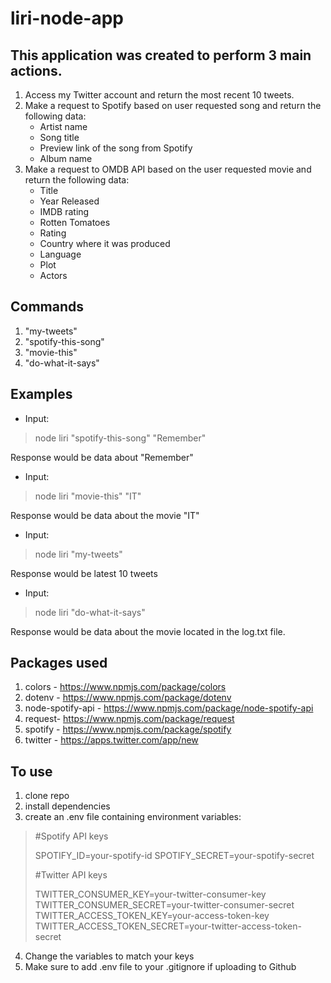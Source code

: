 # liri-node-app

## **This application was created to perform 3 main actions.**
1. Access my Twitter account and return the most recent 10 tweets.
2. Make a request to Spotify based on user requested song and return the following data: 
    * Artist name
    * Song title
    * Preview link of the song from Spotify
    * Album name
3. Make a request to OMDB API based on the user requested movie and return the following data: 
    * Title
    * Year Released
    * IMDB rating
    * Rotten Tomatoes
    * Rating
    * Country where it was produced
    * Language
    * Plot
    * Actors
## Commands

1. "my-tweets"
2. "spotify-this-song"
3. "movie-this"
4. "do-what-it-says"

## Examples
- Input:
> node liri "spotify-this-song" "Remember"
>
Response would be data about "Remember"
- Input:
> node liri "movie-this" "IT"
>
Response would be data about the movie "IT"
- Input:
> node liri "my-tweets"
>
Response would be latest 10 tweets
- Input:
> node liri "do-what-it-says"
>
Response would be data about the movie located in the log.txt file. 

## Packages used
1. colors - https://www.npmjs.com/package/colors
2. dotenv - https://www.npmjs.com/package/dotenv
3. node-spotify-api - https://www.npmjs.com/package/node-spotify-api
4. request- https://www.npmjs.com/package/request
5. spotify - https://www.npmjs.com/package/spotify
6. twitter - https://apps.twitter.com/app/new

## To use
1. clone repo
2. install dependencies
3. create an .env file containing environment variables:

> #Spotify API keys
>
> SPOTIFY_ID=your-spotify-id
> SPOTIFY_SECRET=your-spotify-secret
>
> #Twitter API keys
>
> TWITTER_CONSUMER_KEY=your-twitter-consumer-key
> TWITTER_CONSUMER_SECRET=your-twitter-consumer-secret
> TWITTER_ACCESS_TOKEN_KEY=your-access-token-key
> TWITTER_ACCESS_TOKEN_SECRET=your-twitter-access-token-secret
4. Change the variables to match your keys
5. Make sure to add .env file to your .gitignore if uploading to Github

